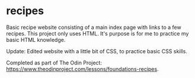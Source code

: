 # recipes
Basic recipe website consisting of a main index page with links to a few recipes.
This project only uses HTML. It's purpose is for me to practice my basic HTML knowledge.

Update:
Edited website with a little bit of CSS, to practice basic CSS skills.

Completed as part of The Odin Project: https://www.theodinproject.com/lessons/foundations-recipes.
